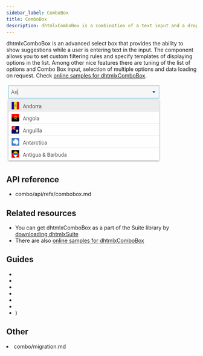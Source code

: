 ```yaml
---
sidebar_label: ComboBox
title: ComboBox
description: dhtmlxComboBox is a combination of a text input and a dropdown list that contains options to select from. The combobox is easily customizable by setting css classes, adding templates or custom filtering rules. 
---          
```




dhtmlxComboBox is an advanced select box that provides the ability to show suggestions while a user is entering text in the input. The component allows you to set custom filtering rules and specify templates of 
displaying options in the list. Among other nice features there are tuning of the list of options and Combo Box input, selection of multiple options and data loading on request.
Check [online samples for dhtmlxComboBox](https://docs.dhtmlx.com/suite/samples/combobox/).

![](../assets/combo/combo_front.png)

## API reference

- combo/api/refs/combobox.md

## Related resources

- You can get dhtmlxComboBox as a part of the Suite library by [downloading dhtmlxSuite](https://dhtmlx.com/docs/products/dhtmlxSuite/download.shtml)          
- There are also [online samples for dhtmlxComboBox](https://docs.dhtmlx.com/suite/samples/combobox/)  

## Guides

- [](how_to_start.md)
- [](configuration.md)
- [](localization.md)
- [](adding_options.md)
- [](work_with_combo.md)
- [](customization.md)
- [](handling_events.md)	               )


## Other

<li>combo/migration.md</li>



